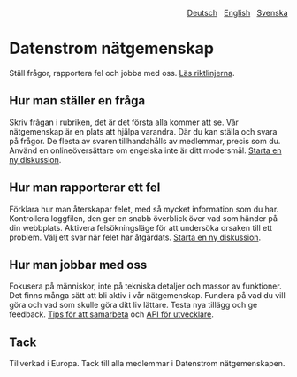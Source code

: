 <p align="right"><a href="README-de.md">Deutsch</a> &nbsp; <a href="README.md">English</a> &nbsp; <a href="README-sv.md">Svenska</a></p>

# Datenstrom nätgemenskap

Ställ frågor, rapportera fel och jobba med oss. [Läs riktlinjerna](https://datenstrom.se/sv/yellow/help/contributing-guidelines).

## Hur man ställer en fråga

Skriv frågan i rubriken, det är det första alla kommer att se. Vår nätgemenskap är en plats att hjälpa varandra. Där du kan ställa och svara på frågor. De flesta av svaren tillhandahålls av medlemmar, precis som du. Använd en onlineöversättare om engelska inte är ditt modersmål. [Starta en ny diskussion](https://github.com/datenstrom/community/discussions/categories/ask-a-question).

## Hur man rapporterar ett fel

Förklara hur man återskapar felet, med så mycket information som du har. Kontrollera loggfilen, den ger en snabb överblick över vad som händer på din webbplats. Aktivera felsökningsläge för att undersöka orsaken till ett problem. Välj ett svar när felet har åtgärdats. [Starta en ny diskussion](https://github.com/datenstrom/community/discussions/categories/report-a-bug).

## Hur man jobbar med oss

Fokusera på människor, inte på tekniska detaljer och massor av funktioner. Det finns många sätt att bli aktiv i vår nätgemenskap. Fundera på vad du vill göra och vad som skulle göra ditt liv lättare. Testa nya tillägg och ge feedback. [Tips för att samarbeta](https://github.com/datenstrom/community/discussions/760) och [API för utvecklare](https://datenstrom.se/sv/yellow/help/api-for-developers).

## Tack

Tillverkad i Europa. Tack till alla medlemmar i Datenstrom nätgemenskapen.
